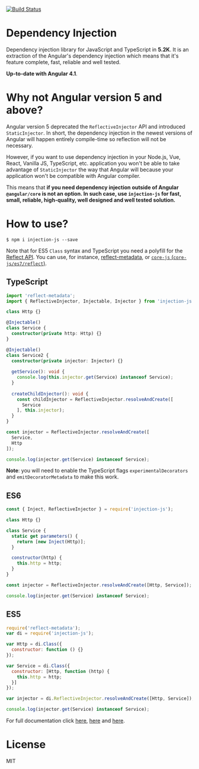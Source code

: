 [![Build Status](https://travis-ci.org/mgechev/injection-js.svg?branch=master)](https://travis-ci.org/mgechev/injection-js)

# Dependency Injection

Dependency injection library for JavaScript and TypeScript in **5.2K**. It is an extraction of the Angular's dependency injection which means that it's feature complete, fast, reliable and well tested.

**Up-to-date with Angular 4.1**.

# Why not Angular version 5 and above?

Angular version 5 deprecated the `ReflectiveInjector` API and introduced `StaticInjector`. In short, the dependency injection in the newest versions of Angular will happen entirely compile-time so reflection will not be necessary.

However, if you want to use dependency injection in your Node.js, Vue, React, Vanilla JS, TypeScript, etc. application you won't be able to take advantage of `StaticInjector` the way that Angular will because your application won't be compatible with Angular compiler.

This means that **if you need dependency injection outside of Angular `@angular/core` is not an option. In such case, use `injection-js` for fast, small, reliable, high-quality, well designed and well tested solution.**

# How to use?

```
$ npm i injection-js --save
```

Note that for ES5 `Class` syntax and TypeScript you need a polyfill for the [Reflect API](http://www.ecma-international.org/ecma-262/6.0/#sec-reflection). You can use, for instance, [reflect-metadata](https://www.npmjs.com/package/reflect-metadata), or [`core-js` (`core-js/es7/reflect`)](https://www.npmjs.com/package/core-js).

## TypeScript

```ts
import 'reflect-metadata';
import { ReflectiveInjector, Injectable, Injector } from 'injection-js';

class Http {}

@Injectable()
class Service {
  constructor(private http: Http) {}
}

@Injectable()
class Service2 {
  constructor(private injector: Injector) {}
  
  getService(): void {
    console.log(this.injector.get(Service) instanceof Service);
  }
  
  createChildInjector(): void {
    const childInjector = ReflectiveInjector.resolveAndCreate([
      Service
    ], this.injector);
  }
}

const injector = ReflectiveInjector.resolveAndCreate([
  Service,
  Http
]);

console.log(injector.get(Service) instanceof Service);
```

**Note**: you will need to enable the TypeScript flags `experimentalDecorators` and `emitDecoratorMetadata` to make this work.

## ES6

```js
const { Inject, ReflectiveInjector } = require('injection-js');

class Http {}

class Service {
  static get parameters() {
    return [new Inject(Http)];
  }

  constructor(http) {
    this.http = http;
  }
}

const injector = ReflectiveInjector.resolveAndCreate([Http, Service]);

console.log(injector.get(Service) instanceof Service);
```

## ES5

```js
require('reflect-metadata');
var di = require('injection-js');

var Http = di.Class({
  constructor: function () {}
});

var Service = di.Class({
  constructor: [Http, function (http) {
    this.http = http;
  }]
});

var injector = di.ReflectiveInjector.resolveAndCreate([Http, Service]);

console.log(injector.get(Service) instanceof Service);
```

For full documentation click [here](https://angular.io/docs/ts/latest/guide/dependency-injection.html), [here](https://angular.io/docs/ts/latest/cookbook/dependency-injection.html) and [here](https://angular.io/docs/ts/latest/cookbook/ts-to-js.html#!#dependency-injection).

# License

MIT

